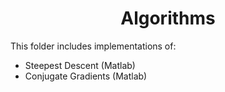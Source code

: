<h1 align="center">Algorithms</h1>

This folder includes implementations of:

- Steepest Descent (Matlab)
- Conjugate Gradients (Matlab)
